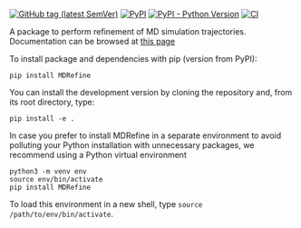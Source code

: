 [![GitHub tag (latest SemVer)](https://img.shields.io/github/v/tag/bussilab/MDRefine)](https://github.com/bussilab/MDRefine/tags)
[![PyPI](https://img.shields.io/pypi/v/MDRefine)](https://pypi.org/project/MDRefine/)
[![PyPI - Python Version](https://img.shields.io/pypi/pyversions/MDRefine)](https://pypi.org/project/MDRefine/)
[![CI](https://github.com/bussilab/MDRefine/workflows/CI/badge.svg)](https://github.com/bussilab/MDRefine/actions?query=workflow%3ACI)

A package to perform refinement of MD simulation trajectories. Documentation can be browsed at [this page](https://bussilab.github.io/doc-MDRefine/)

To install package and dependencies with pip (version from PyPI):

```
pip install MDRefine
```

You can install the development version by cloning the repository and, from its root directory, type:

```
pip install -e .
```

In case you prefer to install MDRefine in a separate environment to avoid polluting your Python installation with unnecessary packages, we recommend using a Python virtual environment

```
python3 -m venv env
source env/bin/activate
pip install MDRefine
```

To load this environment in a new shell, type `source /path/to/env/bin/activate`.